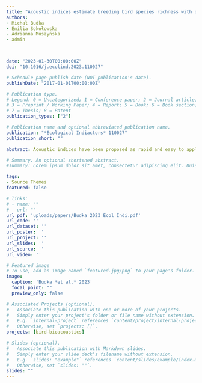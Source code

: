 ```yaml
---
title: "Acoustic indices estimate breeding bird species richness with daily and seasonally variable effectiveness in lowland temperate Białowieża forest"
authors:
- Michał Budka
- Emilia Sokołowska
- Adrianna Muszyńska
- admin



date: "2023-01-30T00:00:00Z"
doi: "10.1016/j.ecolind.2023.110027"

# Schedule page publish date (NOT publication's date).
publishDate: "2017-01-01T00:00:00Z"

# Publication type.
# Legend: 0 = Uncategorized; 1 = Conference paper; 2 = Journal article;
# 3 = Preprint / Working Paper; 4 = Report; 5 = Book; 6 = Book section;
# 7 = Thesis; 8 = Patent
publication_types: ["2"]

# Publication name and optional abbreviated publication name.
publication: "*Ecological Indiactors* 110027"
publication_short: ""

abstract: Acoustic indices have been proposed as rapid and easy to apply tool for biodiversity estimation of vocalising animals without the need for individual species identification. However, inconclusive, or even opposite dependencies between acoustic indices and animal biodiversity found in various studies suggest that their effectiveness is environmentally variable. Here we examined how three acoustic indices; Bioacoustic Index (BI), Acoustic Complexity Index (ACI) and Acoustic Diversity Index (ADI) predict bird species richness in a species-rich, lowland temperate forest in Europe – the Białowieża Forest. We recorded soundscape in early and late spring at 84 recording points. We analysed 72 1-min sound samples collected per recording point to evaluate how well acoustic indices predict bird species richness from the perspective of a single sound sample, survey and recording point and how they follow the daily pattern of singing activity. When we compared the values of acoustic indices with the number of bird species detected manually in 1-min sound samples, we found BI to best predict the bird species richness, independently of time in the season but variably across the day, while ACI and ADI showed weaker dependency, variable both seasonally and daily. The correlation between each index and number of bird species was stronger in the early part of the season. Averaged by survey or recording point, the acoustic indices correlated more strongly with the mean compared to the total bird species richness, and provided better estimation of bird biodiversity in the early than the late survey. At the level of the recording point, BI correlated most strongly with mean bird species richness (rho = 0.584), while ADI correlated most strongly with total bird species richness (rho = -0.347). Acoustic indices followed daily bird activity pattern, yet they provided greater values before the peak of the species richness estimated by manual spectrogram scanning and listening to recordings. In this study acoustic indices correlated moderately to strongly with the bird species richness, providing a useful tool for rapid estimation of bird biodiversity in temperate forests. However, daily and seasonal variation in effectiveness of acoustic indices should be taken into account in the analysis. Using the mean instead of the total number of bird species in comparisons improved the effectiveness of indices but measured different aspects of biodiversity.

# Summary. An optional shortened abstract.
#summary: Lorem ipsum dolor sit amet, consectetur adipiscing elit. Duis posuere tellus ac convallis placerat. Proin tincidunt magna sed ex sollicitudin condimentum.

tags:
- Source Themes
featured: false

# links:
# - name: ""
#   url: ""
url_pdf: 'uploads/papers/Budka 2023 Ecol Indi.pdf'
url_code: ''
url_dataset: ''
url_poster: ''
url_project: ''
url_slides: ''
url_source: ''
url_video: ''

# Featured image
# To use, add an image named `featured.jpg/png` to your page's folder. 
image:
  caption: 'Budka *et al.* 2023'
  focal_point: ""
  preview_only: false

# Associated Projects (optional).
#   Associate this publication with one or more of your projects.
#   Simply enter your project's folder or file name without extension.
#   E.g. `internal-project` references `content/project/internal-project/index.md`.
#   Otherwise, set `projects: []`.
projects: [bird-bioacoustics]

# Slides (optional).
#   Associate this publication with Markdown slides.
#   Simply enter your slide deck's filename without extension.
#   E.g. `slides: "example"` references `content/slides/example/index.md`.
#   Otherwise, set `slides: ""`.
slides: ""
---
```


